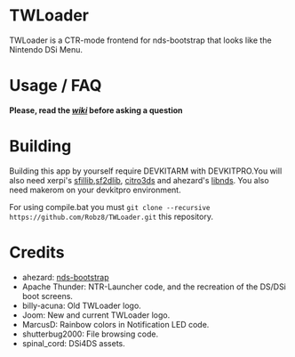 # TWLoader
TWLoader is a CTR-mode frontend for nds-bootstrap that looks like the Nintendo DSi Menu.

# Usage / FAQ

**Please, read the _[wiki](https://github.com/Robz8/TWLoader/wiki)_ before asking a question**

# Building

Building this app by yourself require DEVKITARM with DEVKITPRO.You will also need xerpi's [sfillib](https://github.com/xerpi/sfillib),[sf2dlib](https://github.com/xerpi/sf2dlib), [citro3ds](https://github.com/fincs/citro3d) and ahezard's [libnds](https://github.com/ahezard/libnds). You also need makerom on your devkitpro environment.

For using compile.bat you must `git clone --recursive https://github.com/Robz8/TWLoader.git` this repository.

# Credits

- ahezard: [nds-bootstrap](https://github.com/ahezard/nds-bootstrap)
- Apache Thunder: NTR-Launcher code, and the recreation of the DS/DSi boot screens.
- billy-acuna: Old TWLoader logo.
- Joom: New and current TWLoader logo.
- MarcusD: Rainbow colors in Notification LED code.
- shutterbug2000: File browsing code.
- spinal_cord: DSi4DS assets.